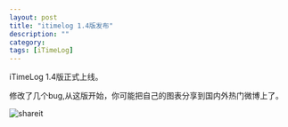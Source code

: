 ```yaml
---
layout: post
title: "itimelog 1.4版发布"
description: ""
category: 
tags: [iTimeLog]
---
```


iTimeLog 1.4版正式上线。

修改了几个bug,从这版开始，你可能把自己的图表分享到国内外热门微博上了。

![shareit](http://laihj.github.com/images/shareit.png)

